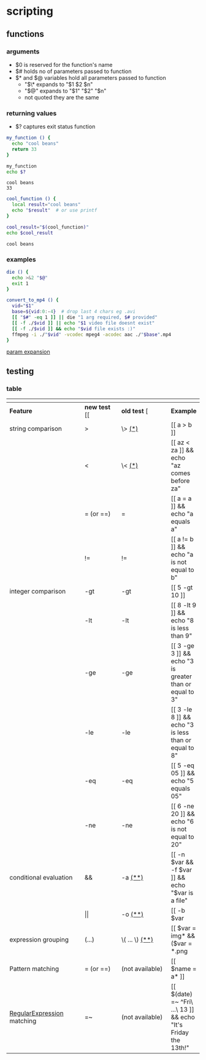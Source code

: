 # scripting

## functions

### arguments

* $0 is reserved for the function's name
* $# holds no of parameters passed to function
* $\* and $@ variables hold all parameters passed to function
  * "$\* expands to "$1 $2 $n"
  * "$@" expands to "$1" "$2" "$n"
  * not quoted they are the same

### returning values

* $? captures exit status function

```bash
my_function () {
  echo "cool beans"
  return 33
}

my_function
echo $?
```

```output
cool beans
33
```

```bash
cool_function () {
  local result="cool beans"
  echo "$result"  # or use printf
}

cool_result="$(cool_function)"
echo $cool_result
```

```output
cool beans
```

### examples

```bash
die () {
  echo >&2 "$@"
  exit 1
}

convert_to_mp4 () {
  vid="$1"
  base=${vid:0:-4}  # drop last 4 chars eg .avi
  [[ "$#" -eq 1 ]] || die "1 arg required, $# provided"
  [[ -f ./$vid ]] || echo "$1 video file doesnt exist"
  [[ -f ./$vid ]] && echo "$vid file exists :)"
  ffmpeg -i ./"$vid" -vcodec mpeg4 -acodec aac ./"$base".mp4
}
```

[param expansion](https://www.gnu.org/software/bash/manual/html\_node/Shell-Parameter-Expansion.html)

## testing

### table

<table data-header-hidden data-full-width="true"><thead><tr><th width="215.50000000000003"></th><th width="123"></th><th width="150"></th><th></th></tr></thead><tbody><tr><td><strong>Feature</strong></td><td><strong>new test</strong> [[</td><td><strong>old test</strong> [</td><td><strong>Example</strong></td></tr><tr><td>string comparison</td><td>></td><td>\> <a href="https://mywiki.wooledge.org/BashFAQ/031#np">(*)</a></td><td>[[ a > b ]] </td></tr><tr><td></td><td>&#x3C;</td><td>\&#x3C; <a href="https://mywiki.wooledge.org/BashFAQ/031#np">(*)</a></td><td>[[ az &#x3C; za ]] &#x26;&#x26; echo "az comes before za"</td></tr><tr><td></td><td>= (or ==)</td><td>=</td><td>[[ a = a ]] &#x26;&#x26; echo "a equals a"</td></tr><tr><td></td><td>!=</td><td>!=</td><td>[[ a != b ]] &#x26;&#x26; echo "a is not equal to b"</td></tr><tr><td>integer comparison</td><td>-gt</td><td>-gt</td><td>[[ 5 -gt 10 ]] </td></tr><tr><td></td><td>-lt</td><td>-lt</td><td>[[ 8 -lt 9 ]] &#x26;&#x26; echo "8 is less than 9"</td></tr><tr><td></td><td>-ge</td><td>-ge</td><td>[[ 3 -ge 3 ]] &#x26;&#x26; echo "3 is greater than or equal to 3"</td></tr><tr><td></td><td>-le</td><td>-le</td><td>[[ 3 -le 8 ]] &#x26;&#x26; echo "3 is less than or equal to 8"</td></tr><tr><td></td><td>-eq</td><td>-eq</td><td>[[ 5 -eq 05 ]] &#x26;&#x26; echo "5 equals 05"</td></tr><tr><td></td><td>-ne</td><td>-ne</td><td>[[ 6 -ne 20 ]] &#x26;&#x26; echo "6 is not equal to 20"</td></tr><tr><td>conditional evaluation</td><td>&#x26;&#x26;</td><td>-a <a href="https://mywiki.wooledge.org/BashFAQ/031#np2">(**)</a></td><td>[[ -n $var &#x26;&#x26; -f $var ]] &#x26;&#x26; echo "$var is a file"</td></tr><tr><td></td><td>||</td><td>-o <a href="https://mywiki.wooledge.org/BashFAQ/031#np2">(**)</a></td><td>[[ -b $var </td></tr><tr><td>expression grouping</td><td>(...)</td><td>\( ... \) <a href="https://mywiki.wooledge.org/BashFAQ/031#np2">(**)</a></td><td>[[ $var = img* &#x26;&#x26; ($var = *.png </td></tr><tr><td>Pattern matching</td><td>= (or ==)</td><td>(not available)</td><td>[[ $name = a* ]] </td></tr><tr><td><a href="https://mywiki.wooledge.org/RegularExpression">RegularExpression</a> matching</td><td>=~</td><td>(not available)</td><td>[[ $(date) =~ ^Fri\ ...\ 13 ]] &#x26;&#x26; echo "It's Friday the 13th!"</td></tr></tbody></table>
